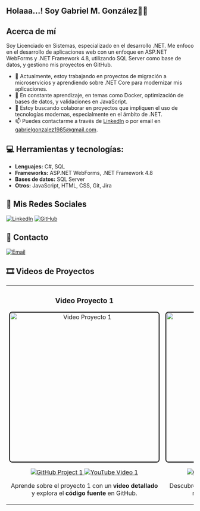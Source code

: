## Holaaa...! Soy Gabriel M. González👋🏻

## Acerca de mí
Soy Licenciado en Sistemas, especializado en el desarrollo .NET. 
Me enfoco en el desarrollo de aplicaciones web con un enfoque en ASP.NET WebForms y .NET Framework 4.8, utilizando SQL Server como base de datos, y gestiono mis proyectos en GitHub.

- 🔭 Actualmente, estoy trabajando en proyectos de migración a microservicios y aprendiendo sobre .NET Core para modernizar mis aplicaciones.
- 🌱 En constante aprendizaje, en temas como Docker, optimización de bases de datos, y validaciones en JavaScript.
- 👯 Estoy buscando colaborar en proyectos que impliquen el uso de tecnologías modernas, especialmente en el ámbito de .NET.
- 📫 Puedes contactarme a través de [LinkedIn](https://www.linkedin.com/in/ggonzalez1985/) o por email en gabrielgonzalez1985@gmail.com.

## 💻 Herramientas y tecnologías:
- **Lenguajes:** C#, SQL
- **Frameworks:** ASP.NET WebForms, .NET Framework 4.8
- **Bases de datos:** SQL Server
- **Otros:** JavaScript, HTML, CSS, Git, Jira

## 🔗 Mis Redes Sociales

<div align="left">

[![LinkedIn](https://img.shields.io/badge/LinkedIn-blue?style=flat&logo=linkedin&logoColor=white)](https://www.linkedin.com/in/ggonzalez1985/)
[![GitHub](https://img.shields.io/badge/GitHub-black?style=flat&logo=github&logoColor=white)](https://github.com/ggonzalez1985)

</div>

## 📩 Contacto 

<div align="left">

[![Email](https://img.shields.io/badge/Email-red?style=flat&logo=gmail&logoColor=white)](mailto:gabrielgonzalez1985@gmail.com)

</div>

## 🎞️ Videos de Proyectos

<table>
  <tbody>
    <tr>
      <td width="50%">
        <div align="center">
          <h3 align="center">Video Proyecto 1</h3>
          <a href="https://github.com/ggonzalez1985/TPFinalNivel3_Gonzalez.git">
            <img src="https://drive.google.com/uc?export=view&id=1ToJ3l52RM3ifiQ1rHkWKJElduvJSTJf0" width="400" alt="Video Proyecto 1" style="max-width: 100%; border: 2px solid #000; border-radius: 8px;">
          </a>
          <p>
            <a href="https://github.com/ggonzalez1985/TPFinalNivel3_Gonzalez.git">
              <img src="https://img.shields.io/badge/C%C3%93DIGO-00FBFF?style=for-the-badge&amp;logo=github&amp;logoColor=black" alt="GitHub Project 1" style="max-width: 100%;">
            </a>
            <a href="https://www.youtube.com/watch?v=SLwDc7Ksgps">
              <img src="https://img.shields.io/badge/-Youtube-red?style=for-the-badge&amp;color=FF0000" alt="YouTube Video 1" style="max-width: 100%;">
            </a>
          </p>
          <p>Aprende sobre el proyecto 1 con un <strong>video detallado</strong> y explora el <strong>código fuente</strong> en GitHub.</p>
        </div>
      </td>
      <td width="50%">
        <div align="center">
          <h3 align="center">Video Proyecto 2</h3>
          <a href="https://github.com/ggonzalez1985/TPFinalNivel2_Gonzalez.git">
            <img src="https://drive.google.com/uc?export=view&id=14srx3URxePUPtLLxxrhhp9othhEUjzFy" width="400" alt="Video Proyecto 2" style="max-width: 100%; border: 2px solid #000; border-radius: 8px;">
          </a>
          <p>
            <a href="https://github.com/ggonzalez1985/TPFinalNivel2_Gonzalez.git">
              <img src="https://img.shields.io/badge/C%C3%93DIGO-00FBFF?style=for-the-badge&amp;logo=github&amp;logoColor=black" alt="GitHub Project 2" style="max-width: 100%;">
            </a>
            <a href="https://www.youtube.com/watch?v=O-NJLU6kEts">
              <img src="https://img.shields.io/badge/-Youtube-red?style=for-the-badge&amp;color=FF0000" alt="YouTube Video 2" style="max-width: 100%;">
            </a>
          </p>
          <p>Descubre el proyecto 2 con un <strong>video explicativo</strong> y revisa el <strong>código fuente</strong> en GitHub.</p>
        </div>
      </td>
    </tr>
  </tbody>
</table>


